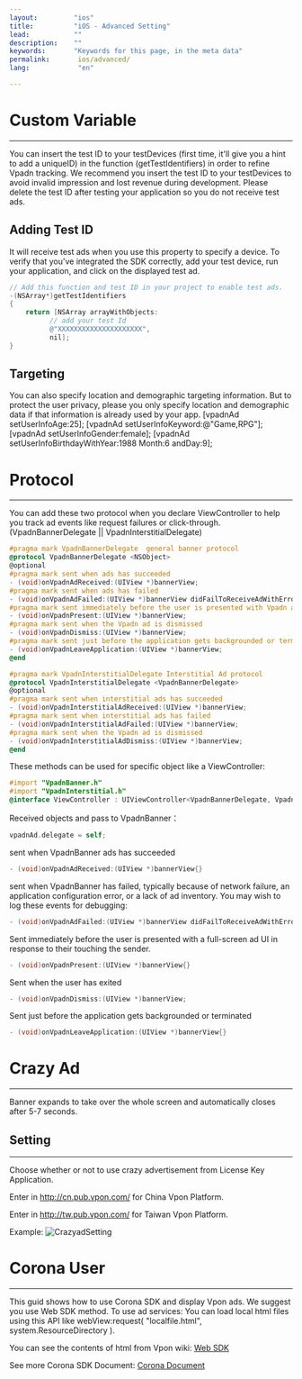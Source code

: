 ```yaml
---
layout:         "ios"
title:          "iOS - Advanced Setting"
lead:           ""
description:    ""
keywords:       "Keywords for this page, in the meta data"
permalink:       ios/advanced/
lang:            "en"

---
```

# Custom Variable
---
You can insert the test ID to your testDevices (first time, it'll give you a hint to add a uniqueID) in the function (getTestIdentifiers) in order to refine Vpadn tracking. We recommend you insert the test ID to your testDevices to avoid invalid impression and lost revenue during development. Please delete the test ID after testing your application so you do not receive test ads.

## Adding Test ID
It will receive test ads when you use this property to specify a device. To verify that you've integrated the SDK correctly, add your test device, run your application, and click on the displayed test ad.

```objective-c
// Add this function and test ID in your project to enable test ads.
-(NSArray*)getTestIdentifiers
{
    return [NSArray arrayWithObjects:
          // add your test Id
          @"XXXXXXXXXXXXXXXXXXXXX",
          nil];
}
```
## Targeting
You can also specify location and demographic targeting information. But to protect the user privacy, please you only specify location and demographic data if that information is already used by your app.
   [vpadnAd setUserInfoAge:25];
   [vpadnAd setUserInfoKeyword:@"Game,RPG"];
   [vpadnAd setUserInfoGender:female];
   [vpadnAd setUserInfoBirthdayWithYear:1988 Month:6 andDay:9];


# Protocol
---
You can add these two protocol when you declare ViewController to help you track ad events like request failures or click-through. (VpadnBannerDelegate || VpadnInterstitialDelegate)

```objective-c
#pragma mark VpadnBannerDelegate  general banner protocol
@protocol VpadnBannerDelegate <NSObject>
@optional
#pragma mark sent when ads has succeeded
- (void)onVpadnAdReceived:(UIView *)bannerView;
#pragma mark sent when ads has failed
- (void)onVpadnAdFailed:(UIView *)bannerView didFailToReceiveAdWithError:(NSError *)error; // alan todo code need to add
#pragma mark sent immediately before the user is presented with Vpadn ad
- (void)onVpadnPresent:(UIView *)bannerView;
#pragma mark sent when the Vpadn ad is dismissed
- (void)onVpadnDismiss:(UIView *)bannerView;
#pragma mark sent just before the application gets backgrounded or terminated
- (void)onVpadnLeaveApplication:(UIView *)bannerView;
@end
```

```objective-c
#pragma mark VpadnInterstitialDelegate Interstitial Ad protocol
@protocol VpadnInterstitialDelegate <VpadnBannerDelegate>
@optional
#pragma mark sent when interstitial ads has succeeded
- (void)onVpadnInterstitialAdReceived:(UIView *)bannerView;
#pragma mark sent when interstitial ads has failed
- (void)onVpadnInterstitialAdFailed:(UIView *)bannerView;
#pragma mark sent when the Vpadn ad is dismissed
- (void)onVpadnInterstitialAdDismiss:(UIView *)bannerView;
@end
```

These methods can be used for specific object like a ViewController:

```objective-c
#import "VpadnBanner.h"
#import "VpadnInterstitial.h"
@interface ViewController : UIViewController<VpadnBannerDelegate, VpadnInterstitialDelegate>
```

Received objects and pass to VpadnBanner：

```objective-c
vpadnAd.delegate = self;
```
sent when VpadnBanner ads has succeeded

```objective-c
- (void)onVpadnAdReceived:(UIView *)bannerView{}
```
sent when VpadnBanner has failed, typically because of network failure, an application configuration error, or a lack of ad inventory. You may wish to log these events for debugging:

```objective-c
- (void)onVpadnAdFailed:(UIView *)bannerView didFailToReceiveAdWithError:(NSError *)error{}
```

Sent immediately before the user is presented with a full-screen ad UI in response to their touching the sender.

```objective-c
- (void)onVpadnPresent:(UIView *)bannerView{}
```
Sent when the user has exited

```objective-c
- (void)onVpadnDismiss:(UIView *)bannerView;
```
Sent just before the application gets backgrounded or terminated

```objective-c
- (void)onVpadnLeaveApplication:(UIView *)bannerView{}
```

# Crazy Ad
---
Banner expands to take over the whole screen and automatically closes after 5-7 seconds.
<img src="{{site.imgurl}}/Crazyad.png" alt="" class="img-300"/>


## Setting
---
Choose whether or not to use crazy advertisement from License Key Application.

Enter in http://cn.pub.vpon.com/ for China Vpon Platform.

Enter in http://tw.pub.vpon.com/ for Taiwan Vpon Platform.

Example:
![CrazyadSetting]


[CrazyadSetting]: {{site.imgurl}}/CrazyadSetting.png


# Corona User
---
This guid shows how to use Corona SDK and display Vpon ads. We suggest you use Web SDK method. To use ad services:
You can load local html files using this API like webView:request( "localfile.html", system.ResourceDirectory ).

You can see the contents of html from Vpon wiki: [Web SDK]({{site.baseurl}}/web/)

See more Corona SDK Document: [Corona Document](http://docs.coronalabs.com/api/library/native/newWebView.html)

